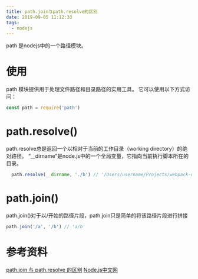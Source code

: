 ```yaml
---
title: path.join与path.resolve的区别
date: 2019-09-05 11:12:33
tags:
  - nodejs
---
```

path 是nodejs中的一个路径模块。
<!-- more -->
# 使用
path 模块提供用于处理文件路径和目录路径的实用工具。 它可以使用以下方式访问：
```js
const path = require('path')
```
# path.resolve()
  path.resolve总是返回一个以相对于当前的工作目录（working directory）的绝对路径。
  “__dirname”是node.js中的一个全局变量，它指向当前执行脚本所在的目录。
  ```js
    path.resolve(__dirname, './b') // '/Users/username/Projects/webpack-demo/a/b'
  ```

# path.join()
path.join()对于以/开始的路径片段，path.join只是简单的将该路径片段进行拼接
```js
path.join('/a', '/b') // 'a/b'
```
# 参考资料
  [path.join 与 path.resolve 的区别](https://www.cnblogs.com/philipding/p/7773022.html)
  [Node.js中文网](http://nodejs.cn/api/path.html)